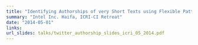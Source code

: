 ```yaml
---
title: "Identifying Authorships of very Short Texts using Flexible Patterns"
summary: "Intel Inc. Haifa, ICRI-CI Retreat"
date: "2014-05-01"
links:
url_slides: talks/twitter_authorship_slides_icri_05_2014.pdf
---
```

